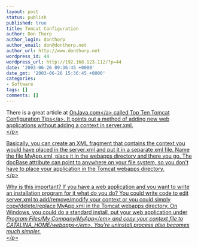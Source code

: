 ```yaml
---
layout: post
status: publish
published: true
title: Tomcat Configuration
author: Don Thorp
author_login: donthorp
author_email: don@donthorp.net
author_url: http://www.donthorp.net
wordpress_id: 44
wordpress_url: http://192.168.123.112/?p=44
date: '2003-06-26 09:36:45 +0000'
date_gmt: '2003-06-26 15:36:45 +0000'
categories:
- Software
tags: []
comments: []
---
```

<p>
There is a great article at <a href="http:&#47;&#47;www.onjava.com">OnJava.com<&#47;a> called <a href="http:&#47;&#47;www.onjava.com&#47;pub&#47;a&#47;onjava&#47;2003&#47;06&#47;25&#47;tomcat_tips.html" target="_blank">Top Ten Tomcat Configuration Tips<&#47;a>. It points out a method of adding new web applications without adding a context in server.xml.<br />
<&#47;p></p>
<p>
Basically, you can create an XML fragment that contains the context you would have placed in the server.xml and put it in a separate xml file. Name the file MyApp.xml, place it in the webapps directory and there you go. The docBase attribute can point to anywhere on your file system, so you don't have to place your application in the Tomcat webapps directory.<br />
<&#47;p></p>
<p>
Why is this important? If you have a web application and you want to write an installation program for it what do you do? You could write code to edit server.xml to add&#47;remove&#47;modify your context or you could simply copy&#47;delete&#47;replace MyApp.xml in the Tomcat webapps directory. On Windows, you could do a standard install, put your web application under <em>Program Files&#47;My Company&#47;MyApp<&#47;em> and copy your context file to <em>CATALINA_HOME&#47;webapps<&#47;em>. You're uninstall process also becomes much simpler.<br />
<&#47;p></p>
